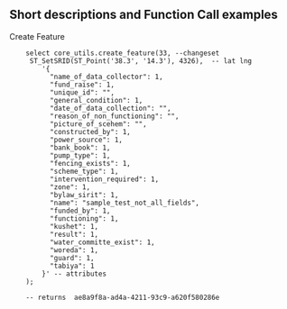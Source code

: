 Short descriptions and Function Call examples
---

Create Feature

        select core_utils.create_feature(33, --changeset
         ST_SetSRID(ST_Point('38.3', '14.3'), 4326),  -- lat lng
            '{
              "name_of_data_collector": 1,
              "fund_raise": 1,
              "unique_id": "",
              "general_condition": 1,
              "date_of_data_collection": "",
              "reason_of_non_functioning": "",
              "picture_of_scehem": "",
              "constructed_by": 1,
              "power_source": 1,
              "bank_book": 1,
              "pump_type": 1,
              "fencing_exists": 1,
              "scheme_type": 1,
              "intervention_required": 1,
              "zone": 1,
              "bylaw_sirit": 1,
              "name": "sample_test_not_all_fields",
              "funded_by": 1,
              "functioning": 1,
              "kushet": 1,
              "result": 1,
              "water_committe_exist": 1,
              "woreda": 1,
              "guard": 1,
              "tabiya": 1
            }' -- attributes
        );
        
        -- returns  ae8a9f8a-ad4a-4211-93c9-a620f580286e
